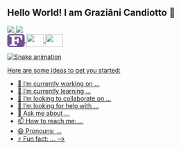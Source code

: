## Hello World! I am Graziâni Candiotto 👋

<div>
  <a href="https://github.com/gcandiotto/">
    <img height="140em" src="https://github-readme-stats.vercel.app/api?username=gcandiotto&count_private=true&show_icons=true&theme=dracula" />
    <img height="140em" src="https://github-readme-stats.vercel.app/api/top-langs/?username=gcandiotto&layout=compact&count_private=true&langs_count=16&show_icons=true&theme=dracula"/>
</div>
  
<div>
  <img align="center" height="30em" width="40" src="https://github.com/fortran-lang/assets/blob/main/fortran-logo.svg"/>
  <img align="center" height="30em" width="40" src="https://cdn.jsdelivr.net/gh/devicons/devicon/icons/c/c-original.svg" />
  <img align="center" height="30em" width="40" src="https://cdn.jsdelivr.net/gh/devicons/devicon/icons/python/python-original-wordmark.svg" /> 
</div>

![Snake animation](https://github.com/gcandiotto/gcandiotto/blob/output/github-contribution-grid-snake.svg)
  
Here are some ideas to get you started:

- 🔭 I’m currently working on ...
- 🌱 I’m currently learning ...
- 👯 I’m looking to collaborate on ...
- 🤔 I’m looking for help with ...
- 💬 Ask me about ...
- 📫 How to reach me: ...
- 😄 Pronouns: ...
- ⚡ Fun fact: ...
-->
